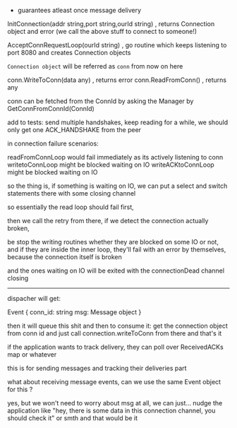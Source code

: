 - guarantees atleast once message delivery

InitConnection(addr string,port string,ourId string) , returns Connection object and error
(we call the above stuff to connect to someone!)

AcceptConnRequestLoop(ourId string) , go routine which keeps listening to port 8080 and creates Connection objects

`Connection object` will be referred as `conn` from now on here

conn.WriteToConn(data any) , returns error
conn.ReadFromConn() , returns any

conn can be fetched from the ConnId by asking the Manager by GetConnFromConnId(ConnId)


add to tests: send multiple handshakes, keep reading for a while, we should only get one ACK_HANDSHAKE from the peer



in connection failure scenarios:

readFromConnLoop would fail immediately as its actively listening to conn
writetoConnLoop might be blocked waiting on IO
writeACKtoConnLoop might be blocked waiting on IO

so the thing is, if something is waiting on IO, we can put a select and switch statements there with some closing channel



so essentially the read loop should fail first, 

then we call the retry from there, if we detect the connection actually broken,

be stop the writing routines whether they are blocked on some IO or not, and if they are inside the inner loop, they'll fail with an error by themselves, because the connection itself is broken

and the ones waiting on IO will be exited with the connectionDead channel closing

---


dispacher will get:

Event
{
    conn_id: string
    msg: Message object
}

then it will queue this shit and then to consume it: get the connection object from conn id and just call connection.writeToConn from there and that's it

if the application wants to track delivery, they can poll over ReceivedACKs map or whatever

this is for sending messages and tracking their deliveries part




what about receiving message events, can we use the same Event object for this ? 

yes, but we won't need to worry about msg at all, we can just... nudge the application like "hey, there is some data in this connection channel, you should check it" or smth and that would be it